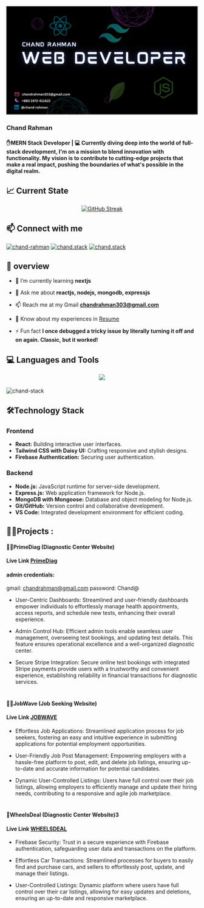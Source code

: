<a href="https://www.facebook.com/mirhussainmurtaza/">
<img src="https://raw.githubusercontent.com/chand-stack/dragon-news-nextjs/main/src/asstets/Blue%20Purple%20Modern%20Neon%20Bright%20Coming%20Soon%20Facebook%20Cover.png" />
</a>
<h3 align="left">Chand Rahman</h3>
<h4 align="left">✋MERN Stack Developer | 💻 Currently diving deep into the world of full-stack development, I'm on a mission to blend innovation with functionality. My vision is to contribute to cutting-edge projects that make a real impact, pushing the boundaries of what's possible in the digital realm.</h4>

## :chart_with_upwards_trend: Current State

<p align="center">
<a href="https://git.io/streak-stats"><img src="https://github-readme-streak-stats.herokuapp.com?user=chand-stack&theme=blue-navy&border_radius=4.6" alt="GitHub Streak" /></a>
</p>

## :mailbox: Connect with me
<p align="left">
<a href="https://linkedin.com/in/chand-rahman" target="blank"><img align="center" src="https://raw.githubusercontent.com/rahuldkjain/github-profile-readme-generator/master/src/images/icons/Social/linked-in-alt.svg" alt="chand-rahman" height="60" width="40" /></a>
<a href="https://fb.com/chand.stack" target="blank"><img align="center" src="https://raw.githubusercontent.com/rahuldkjain/github-profile-readme-generator/master/src/images/icons/Social/facebook.svg" alt="chand.stack" height="60" width="40" /></a>
<a href="https://instagram.com/chand.stack" target="blank"><img align="center" src="https://raw.githubusercontent.com/rahuldkjain/github-profile-readme-generator/master/src/images/icons/Social/instagram.svg" alt="chand.stack" height="60" width="40" /></a>
</p>

## :eyes: overview
- 🌱 I’m currently learning **nextjs**

- 💬 Ask me about **reactjs, nodejs, mongodb, expressjs**

- 📫 Reach me at my Gmail **chandrahman303@gmail.com**

- 📄 Know about my experiences in [Resume](https://drive.google.com/file/d/1EW2DRHUmZO9eSzficWImpFBtlVBfvGkU/view?usp=drive_link)

- ⚡ Fun fact **I once debugged a tricky issue by literally turning it off and on again. Classic, but it worked!**


## :computer: Languages and Tools
<p align="center">
  <a href="https://skillicons.dev">
    <img src="https://skillicons.dev/icons?i=react,js,html,css,tailwind,mongodb,express,firebase,nodejs,vscode,vercel,stackoverflow,github,figma&theme=light" />
  </a>
</p>

<p><img align="center" src="https://github-readme-stats.vercel.app/api/top-langs?username=chand-stack&show_icons=true&locale=en&layout=compact" alt="chand-stack" /></p>


## 🛠️Technology Stack

### Frontend
- **React:** Building interactive user interfaces.
- **Tailwind CSS with Daisy UI:** Crafting responsive and stylish designs.
- **Firebase Authentication:** Securing user authentication.

### Backend
- **Node.js:** JavaScript runtime for server-side development.
- **Express.js:** Web application framework for Node.js.
- **MongoDB with Mongoose:** Database and object modeling for Node.js.
- **Git/GitHub:** Version control and collaborative development.
- **VS Code:** Integrated development environment for efficient coding.



## 🧑‍💻Projects :
#### 🧑‍⚕️PrimeDiag (Diagnostic Center Website)
#### Live Link [PrimeDiag](https://diagnostic-center-7d0eb.web.app/)
#### admin credentials: 
gmail: chandrahman@gmail.com
password: Chand@
- User-Centric Dashboards:
Streamlined and user-friendly dashboards empower individuals to effortlessly manage health appointments, access reports, and schedule new tests, enhancing their overall experience. 

- Admin Control Hub:
Efficient admin tools enable seamless user management, overseeing test bookings, and updating test details. This feature ensures operational excellence and a well-organized diagnostic center.

- Secure Stripe Integration:
Secure online test bookings with integrated Stripe payments provide users with a trustworthy and convenient experience, establishing reliability in financial transactions for diagnostic services.

#

#### 🧑‍💼JobWave (Job Seeking Website)
#### Live Link [JOBWAVE](https://uifry-d1f45.web.app)

- Effortless Job Applications:
Streamlined application process for job seekers, fostering an easy and intuitive experience in submitting applications for potential employment opportunities.

- User-Friendly Job Post Management:
Empowering employers with a hassle-free platform to post, edit, and delete job listings, ensuring up-to-date and accurate information for potential candidates.

- Dynamic User-Controlled Listings:
Users have full control over their job listings, allowing employers to efficiently manage and update their hiring needs, contributing to a responsive and agile job marketplace.
#

#### 🚗WheelsDeal (Diagnostic Center Website)3
#### Live Link [WHEELSDEAL](https://wheels-deals-513e1.web.app/)

- Firebase Security:
Trust in a secure experience with Firebase authentication, safeguarding user data and transactions on the platform.

- Effortless Car Transactions:
Streamlined processes for buyers to easily find and purchase cars, and sellers to effortlessly post, update, and manage their listings.

- User-Controlled Listings:
Dynamic platform where users have full control over their car listings, allowing for easy updates and deletions, ensuring an up-to-date and responsive marketplace.
